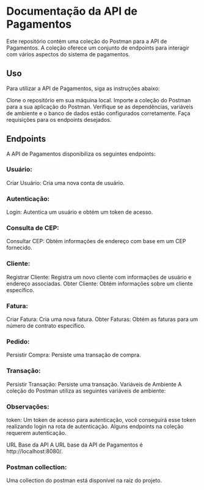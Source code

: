 
# Documentação da API de Pagamentos

Este repositório contém uma coleção do Postman para a API de Pagamentos. A coleção oferece um conjunto de endpoints para interagir com vários aspectos do sistema de pagamentos.

## Uso
Para utilizar a API de Pagamentos, siga as instruções abaixo:

Clone o repositório em sua máquina local.
Importe a coleção do Postman para a sua aplicação do Postman.
Verifique se as dependências, variáveis de ambiente e o banco de dados estão configurados corretamente.
Faça requisições para os endpoints desejados.
## Endpoints
A API de Pagamentos disponibiliza os seguintes endpoints:

### Usuário:
Criar Usuário: Cria uma nova conta de usuário.
### Autenticação:
Login: Autentica um usuário e obtém um token de acesso.
### Consulta de CEP:
Consultar CEP: Obtém informações de endereço com base em um CEP fornecido.
### Cliente:
Registrar Cliente: Registra um novo cliente com informações de usuário e endereço associadas.
Obter Cliente: Obtém informações sobre um cliente específico.
### Fatura:
Criar Fatura: Cria uma nova fatura.
Obter Faturas: Obtém as faturas para um número de contrato específico.
### Pedido:
Persistir Compra: Persiste uma transação de compra.
### Transação:
Persistir Transação: Persiste uma transação.
Variáveis de Ambiente
A coleção do Postman utiliza as seguintes variáveis de ambiente:

### Observações: 

token: Um token de acesso para autenticação, você conseguirá esse token realizando login na rota de autenticação. Alguns endpoints na coleção requerem autenticação.

URL Base da API
A URL base da API de Pagamentos é http://localhost:8080/.

### Postman collection:
Uma collection do postman está disponível na raíz do projeto.
